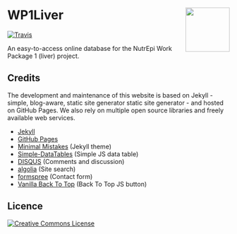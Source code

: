 # WP1Liver <img src="{{site.baseurl}}/assets/images/logo.png" align="right" alt="" width="100" />
[![Travis](https://travis-ci.org/NutrEpi/wp1liver.svg?branch=gh-pages)](https://travis-ci.org/NutrEpi/wp1liver)

An easy-to-access online database for the NutrEpi Work Package 1 (liver) project.

## Credits
The development and maintenance of this website is based on Jekyll - simple, blog-aware, static site generator static site generator - and hosted on GitHub Pages. We also rely on multiple open source libraries and freely available web services.

- [Jekyll](http://jekyllrb.com/)
- [GitHub Pages](https://pages.github.com/)
- [Minimal Mistakes](https://mmistakes.github.io/minimal-mistakes/) (Jekyll theme)
- [Simple-DataTables](https://github.com/fiduswriter/Simple-DataTables/) (Simple JS data table)
- [DISQUS](https://disqus.com/) (Comments and discussion)
- [algolia](https://www.algolia.com/) (Site search)
- [formspree](https://formspree.io/) (Contact form)
- [Vanilla Back To Top](https://github.com/vfeskov/vanilla-back-to-top) (Back To Top JS button)

## Licence
<a rel="license" href="http://creativecommons.org/licenses/by/4.0/"><img alt="Creative Commons License" style="border-width:0" src="https://i.creativecommons.org/l/by/4.0/88x31.png" /></a>
